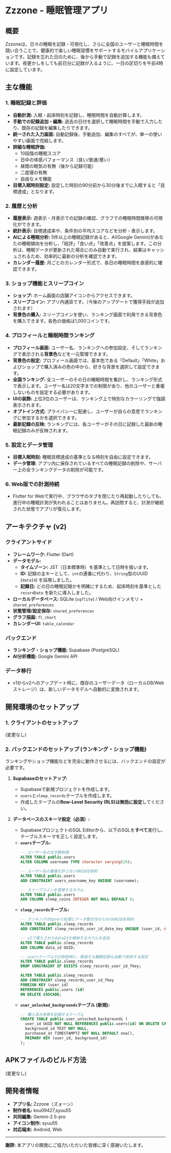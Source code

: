 # Zzzone - 睡眠管理アプリ

## 概要
Zzzoneは、日々の睡眠を記録・可視化し、さらに全国のユーザーと睡眠時間を競い合うことで、健康的で楽しい睡眠習慣をサポートするモバイルアプリケーションです。記録を忘れた日のために、後から手動で記録を追加する機能も備えています。夜更かしをしても前日分に記録が入るように、一日の区切りを午前4時に設定しています。

## 主な機能

### 1. 睡眠記録と評価
- **自動計測:** 入眠・起床時刻を記録し、睡眠時間を自動計算します。
- **手動での記録追加・編集:** 過去の日付を選択して睡眠時間を手動で入力したり、既存の記録を編集したりできます。
- **統一された入力画面:** 自動記録後、手動追加、編集のすべてが、単一の使いやすい画面で完結します。
- **詳細な睡眠評価:** 
  - 10段階の睡眠スコア
  - 日中の体感パフォーマンス（良い/普通/悪い）
  - 昼間の眠気の有無（後から記録可能）
  - 二度寝の有無
  - 自由なメモ機能
- **目標入眠時刻設定:** 設定した時刻の90分前から30分後までに入眠すると「目標達成」となります。

### 2. 履歴と分析
- **履歴表示:** 週表示・月表示での記録の確認、グラフでの睡眠時間推移の可視化ができます。
- **統計表示:** 目標達成率や、条件別の平均スコアなどを分析・表示します。
- **AIによる睡眠分析:** 5件以上の睡眠記録があると、AI(Google Gemini)があなたの睡眠傾向を分析し、「総評」「良い点」「改善点」を提案します。この分析は、睡眠データが更新された場合にのみ自動で実行され、結果はキャッシュされるため、効率的に最新の分析を確認できます。
- **カレンダー履歴:** 月ごとのカレンダー形式で、各日の睡眠時間を直感的に確認できます。

### 3. ショップ機能とスリープコイン
- **ショップ:** ホーム画面の店舗アイコンからアクセスできます。
- **スリープコイン:** アプリ内通貨です。（今後のアップデートで獲得手段が追加されます）
- **背景色の購入:** スリープコインを使い、ランキング画面で利用できる背景色を購入できます。各色の価格は1,000コインです。

### 4. プロフィールと睡眠時間ランキング
- **プロフィール画面:** ユーザー名、ランキングへの参加設定、そしてランキングで表示される**背景色**などを一元管理できます。
- **背景色の設定:** プロフィール画面では、基本色である「Default」「White」およびショップで購入済みの色の中から、好きな背景を選択して設定できます。
- **全国ランキング:** 全ユーザーのその日の睡眠時間を集計し、ランキング形式で表示します。ユーザー名は20文字までの制限があり、他のユーザーと重複しないものを設定する必要があります。
- **UIの装飾:** 上位3位のユーザーは、ランキング上で特別なカラーリングで強調表示されます。
- **オプトイン方式:** プライバシーに配慮し、ユーザーが自らの意思でランキングに参加するかを選択できます。
- **最新記録の反映:** ランキングには、各ユーザーがその日に記録した最新の睡眠記録のみが反映されます。

### 5. 設定とデータ管理
- **目標入眠時刻:** 睡眠目標達成の基準となる時刻を自由に設定できます。
- **データ管理:** アプリ内に保存されているすべての睡眠記録の削除や、サーバー上の全ランキングデータの削除が可能です。

### 6. Web版での計測持続
- Flutter for Webで実行中、ブラウザのタブを閉じたり再起動したりしても、進行中の睡眠計測が失われることはありません。再訪問すると、計測が継続された状態でアプリが復元します。

## アーキテクチャ (v2)

### クライアントサイド
- **フレームワーク:** Flutter (Dart)
- **データモデル:**
  - **タイムゾーン:** JST（日本標準時）を基準として日時を扱います。
  - **ID:** 記録の主キーとして、`int`の連番に代わり、`String`型のUUID (`dataId`) を採用しました。
  - **記録日:** どの日の睡眠記録かを明確にするため、起床時刻を基準とした `recordDate` を新たに導入しました。
- **ローカルデータベース:** SQLite (`sqflite`) / Web向けインメモリ + `shared_preferences`
- **状態管理/設定保存:** `shared_preferences`
- **グラフ描画:** `fl_chart`
- **カレンダーUI:** `table_calendar`

### バックエンド
- **ランキング・ショップ機能:** Supabase (PostgreSQL)
- **AI分析機能:** Google Gemini API

### データ移行
- v1からv2へのアップデート時に、既存のユーザーデータ（ローカルDB/Webストレージ）は、新しいデータモデルへ自動的に変換されます。

## 開発環境のセットアップ

### 1. クライアントのセットアップ
(変更なし)

### 2. バックエンドのセットアップ (ランキング・ショップ機能)
ランキングやショップ機能などを完全に動作させるには、バックエンドの設定が必要です。

1.  **Supabaseのセットアップ:**
    - Supabaseで新規プロジェクトを作成します。
    - `users`と`sleep_records`テーブルを作成します。
    - 作成したテーブルの**Row-Level Security (RLS)は無効に設定**してください。

2.  **データベースのスキーマ設定（必須）:**
    - SupabaseプロジェクトのSQL Editorから、以下のSQLを**すべて**実行し、テーブルスキーマを正しく設定します。
    - **`users`テーブル:**
      ```sql
      -- ユーザー名の文字数制限
      ALTER TABLE public.users
      ALTER COLUMN username TYPE character varying(20);

      -- ユーザー名の重複を許さないUNIQUE制約
      ALTER TABLE public.users
      ADD CONSTRAINT users_username_key UNIQUE (username);
      
      -- スリープコインを管理するカラム
      ALTER TABLE public.users
      ADD COLUMN sleep_coins INTEGER NOT NULL DEFAULT 0;
      ```
    - **`sleep_records`テーブル:**
      ```sql
      -- ランキングのUpsert処理とデータ整合性のためのUNIQUE制約
      ALTER TABLE public.sleep_records
      ADD CONSTRAINT sleep_records_user_id_date_key UNIQUE (user_id, date);

      -- v2で導入されたdataIdを格納するカラムを追加
      ALTER TABLE public.sleep_records
      ADD COLUMN data_id UUID;

      -- usersテーブルの行削除時に、関連する睡眠記録も自動で削除する設定
      ALTER TABLE public.sleep_records
      DROP CONSTRAINT IF EXISTS sleep_records_user_id_fkey;

      ALTER TABLE public.sleep_records
      ADD CONSTRAINT sleep_records_user_id_fkey
      FOREIGN KEY (user_id)
      REFERENCES public.users (id)
      ON DELETE CASCADE;
      ```
    - **`user_unlocked_backgrounds`テーブル (新規):**
      ```sql
      -- 購入済み背景を記録するテーブル
      CREATE TABLE public.user_unlocked_backgrounds (
        user_id UUID NOT NULL REFERENCES public.users(id) ON DELETE CASCADE,
        background_id TEXT NOT NULL,
        purchased_at TIMESTAMPTZ NOT NULL DEFAULT now(),
        PRIMARY KEY (user_id, background_id)
      );
      ```

## APKファイルのビルド方法
(変更なし)

## 開発者情報
- **アプリ名:** Zzzone（ズォーン）
- **制作者名:** kou09427,syuu55
- **共同編集:** Gemini-2.5-pro
- **アイコン制作:** syuu55
- **対応端末:** Android, Web

---

**謝辞:**
本アプリの開発にご協力いただいた皆様に深く感謝いたします。